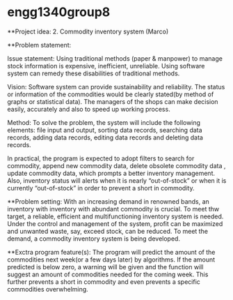 # engg1340group8
**Project idea:
2. Commodity inventory system (Marco)
 
**Problem statement:

Issue statement:
Using traditional methods (paper & manpower) to manage stock information is expensive, inefficient, unreliable. Using software system can remedy these disabilities of traditional methods.

Vision:
Software system can provide sustainability and reliability. The status or information of the commodities would be clearly stated(by method of graphs or statistical data). The managers of the shops can make decision easily, accurately and also to speed up working process.

Method:
To solve the problem, the system will include the following elements: file input and output, sorting data records, searching data records, adding data records, editing data records and deleting data records.  

In practical, the program is expected to adopt filters to search for commodity, append new commodity data, delete obsolete commodity data , update commodity data, which prompts a better inventory management.  Also, inventory status will alerts when it is nearly “out-of-stock” or when it is currently “out-of-stock” in order to prevent a short in commodity.

**Problem setting:
With an increasing demand in renowned bands, an inventory with inventory with abundant commodity is crucial.  To meet thw target, a reliable, efficient and multifunctioning inventory system is needed.  Under the control and management of the system, profit can be maximized and unwanted waste, say, exceed stock, can be reduced.  To meet the demand, a commodity inventory system is being developed.

**Exctra program feature(s):
The program will predict the amount of the commodities next week(or a few days later) by algorithms. If the amount predicted is below zero, a warning will be given and the function will suggest an amount of commodities needed for the coming week.  This further prevents a short in commodity and even prevents a specific commodities overwhelming.
